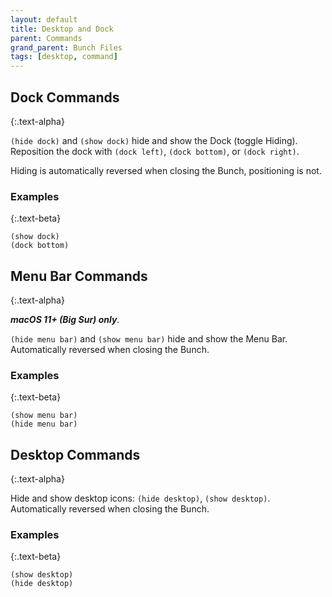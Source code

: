 ```yaml
---
layout: default
title: Desktop and Dock
parent: Commands
grand_parent: Bunch Files
tags: [desktop, command]
---
```

## Dock Commands
{:.text-alpha}

`(hide dock)` and `(show dock)` hide and show the Dock (toggle Hiding). Reposition the dock with `(dock left)`, `(dock bottom)`, or `(dock right)`.

Hiding is automatically reversed when closing the Bunch, positioning is not.

### Examples
{:.text-beta}

```bunch
(show dock)
(dock bottom)
```

## Menu Bar Commands
{:.text-alpha}

___macOS 11+ (Big Sur) only___.

`(hide menu bar)` and `(show menu bar)` hide and show the Menu Bar. Automatically reversed when closing the Bunch.

### Examples
{:.text-beta}

```bunch
(show menu bar)
(hide menu bar)
```


## Desktop Commands
{:.text-alpha}

Hide and show desktop icons: `(hide desktop)`, `(show desktop)`. Automatically reversed when closing the Bunch.

### Examples
{:.text-beta}

```bunch
(show desktop)
(hide desktop)
```
